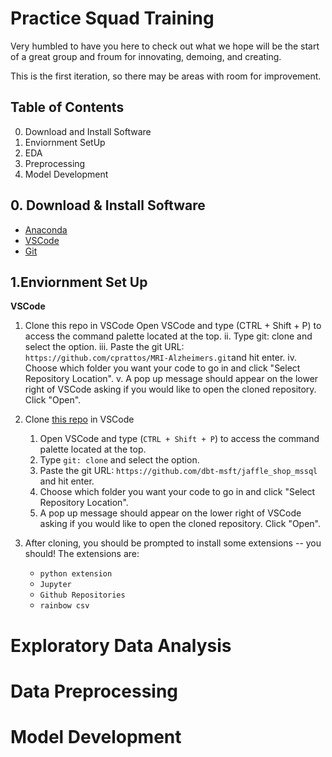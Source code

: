 # Practice Squad Training
Very humbled to have you here to check out what we hope will be the start of a great group and froum for innovating, demoing, and creating. 

This is the first iteration, so there may be areas with room for improvement. 

## Table of Contents
0. Download and Install Software
1. Enviornment SetUp
2. EDA
3. Preprocessing
4. Model Development

## 0. Download & Install Software
- [Anaconda](https://www.anaconda.com/products/distribution)
- [VSCode](https://code.visualstudio.com/Download)
- [Git](https://git-scm.com/downloads/)

## 1.Enviornment Set Up
**VSCode**
1. Clone this repo in VSCode
 Open VSCode and type (CTRL + Shift + P) to access the command palette located at the top.
  ii. Type git: clone and select the option.
  iii. Paste the git URL: `https://github.com/cprattos/MRI-Alzheimers.git`and hit enter.
  iv. Choose which folder you want your code to go in and click "Select Repository Location".
  v. A pop up message should appear on the lower right of VSCode asking if you would like to open the cloned repository. Click "Open".
  
1. Clone [this repo](https://github.com/dbt-msft/jaffle_shop_mssql) in VSCode
   1. Open VSCode and type (`CTRL + Shift + P`) to access the command palette located at the top.
   2. Type `git: clone` and select the option.
   3. Paste the git URL: `https://github.com/dbt-msft/jaffle_shop_mssql` and hit enter.
   4. Choose which folder you want your code to go in and click "Select Repository Location".
   6. A pop up message should appear on the lower right of VSCode asking if you would like to open the cloned repository. Click "Open".
   
2. After cloning, you should be prompted to install some extensions -- you should! The extensions are:
   * `python extension`
   * `Jupyter`
   * `Github Repositories`
   * `rainbow csv`

# Exploratory Data Analysis

# Data Preprocessing

# Model Development
